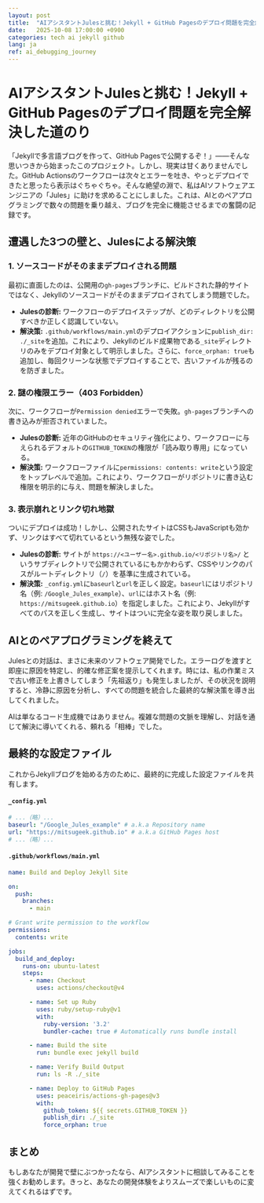```yaml
---
layout: post
title:  "AIアシスタントJulesと挑む！Jekyll + GitHub Pagesのデプロイ問題を完全解決した道のり"
date:   2025-10-08 17:00:00 +0900
categories: tech ai jekyll github
lang: ja
ref: ai_debugging_journey
---
```

# AIアシスタントJulesと挑む！Jekyll + GitHub Pagesのデプロイ問題を完全解決した道のり

「Jekyllで多言語ブログを作って、GitHub Pagesで公開するぞ！」――そんな思いつきから始まったこのプロジェクト。しかし、現実は甘くありませんでした。GitHub Actionsのワークフローは次々とエラーを吐き、やっとデプロイできたと思ったら表示はぐちゃぐちゃ。そんな絶望の淵で、私はAIソフトウェアエンジニアの「Jules」に助けを求めることにしました。これは、AIとのペアプログラミングで数々の問題を乗り越え、ブログを完全に機能させるまでの奮闘の記録です。

## 遭遇した3つの壁と、Julesによる解決策

### 1. ソースコードがそのままデプロイされる問題
最初に直面したのは、公開用の`gh-pages`ブランチに、ビルドされた静的サイトではなく、Jekyllのソースコードがそのままデプロイされてしまう問題でした。

*   **Julesの診断:** ワークフローのデプロイステップが、どのディレクトリを公開すべきか正しく認識していない。
*   **解決策:** `.github/workflows/main.yml`のデプロイアクションに`publish_dir: ./_site`を追加。これにより、Jekyllのビルド成果物である`_site`ディレクトリのみをデプロイ対象として明示しました。さらに、`force_orphan: true`も追加し、毎回クリーンな状態でデプロイすることで、古いファイルが残るのを防ぎました。

### 2. 謎の権限エラー（403 Forbidden）
次に、ワークフローが`Permission denied`エラーで失敗。`gh-pages`ブランチへの書き込みが拒否されていました。

*   **Julesの診断:** 近年のGitHubのセキュリティ強化により、ワークフローに与えられるデフォルトの`GITHUB_TOKEN`の権限が「読み取り専用」になっている。
*   **解決策:** ワークフローファイルに`permissions: contents: write`という設定をトップレベルで追加。これにより、ワークフローがリポジトリに書き込む権限を明示的に与え、問題を解決しました。

### 3. 表示崩れとリンク切れ地獄
ついにデプロイは成功！しかし、公開されたサイトはCSSもJavaScriptも効かず、リンクはすべて切れているという無残な姿でした。

*   **Julesの診断:** サイトが `https://<ユーザー名>.github.io/<リポジトリ名>/` というサブディレクトリで公開されているにもかかわらず、CSSやリンクのパスがルートディレクトリ（`/`）を基準に生成されている。
*   **解決策:** `_config.yml`に`baseurl`と`url`を正しく設定。`baseurl`にはリポジトリ名（例: `/Google_Jules_example`）、`url`にはホスト名（例: `https://mitsugeek.github.io`）を指定しました。これにより、Jekyllがすべてのパスを正しく生成し、サイトはついに完全な姿を取り戻しました。

## AIとのペアプログラミングを終えて
Julesとの対話は、まさに未来のソフトウェア開発でした。エラーログを渡すと即座に原因を特定し、的確な修正案を提示してくれます。時には、私の作業ミスで古い修正を上書きしてしまう「先祖返り」も発生しましたが、その状況を説明すると、冷静に原因を分析し、すべての問題を統合した最終的な解決策を導き出してくれました。

AIは単なるコード生成機ではありません。複雑な問題の文脈を理解し、対話を通じて解決に導いてくれる、頼れる「相棒」でした。

## 最終的な設定ファイル
これからJekyllブログを始める方のために、最終的に完成した設定ファイルを共有します。

#### `_config.yml`
```yaml
# ...（略）...
baseurl: "/Google_Jules_example" # a.k.a Repository name
url: "https://mitsugeek.github.io" # a.k.a GitHub Pages host
# ...（略）...
```

#### `.github/workflows/main.yml`
```yaml
name: Build and Deploy Jekyll Site

on:
  push:
    branches:
      - main

# Grant write permission to the workflow
permissions:
  contents: write

jobs:
  build_and_deploy:
    runs-on: ubuntu-latest
    steps:
      - name: Checkout
        uses: actions/checkout@v4

      - name: Set up Ruby
        uses: ruby/setup-ruby@v1
        with:
          ruby-version: '3.2'
          bundler-cache: true # Automatically runs bundle install

      - name: Build the site
        run: bundle exec jekyll build

      - name: Verify Build Output
        run: ls -R ./_site

      - name: Deploy to GitHub Pages
        uses: peaceiris/actions-gh-pages@v3
        with:
          github_token: ${{ secrets.GITHUB_TOKEN }}
          publish_dir: ./_site
          force_orphan: true
```

## まとめ
もしあなたが開発で壁にぶつかったなら、AIアシスタントに相談してみることを強くお勧めします。きっと、あなたの開発体験をよりスムーズで楽しいものに変えてくれるはずです。